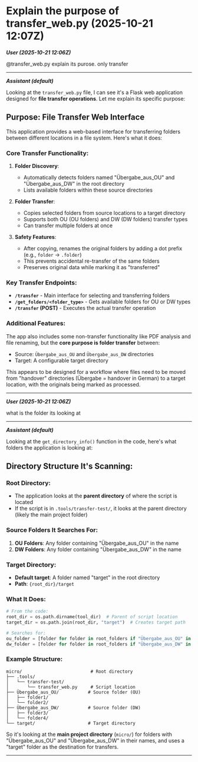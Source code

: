 <!-- Generated by SpecStory -->

<!-- cursor Session 6a8226d4-48c0-4751-8cc7-e05d1163fd2e (2025-10-21 12:07Z) -->

# Explain the purpose of transfer_web.py (2025-10-21 12:07Z)

_**User (2025-10-21 12:06Z)**_

@transfer_web.py explain its purose. only transfer

---

_**Assistant (default)**_

Looking at the `transfer_web.py` file, I can see it's a Flask web application designed for **file transfer operations**. Let me explain its specific purpose:

## Purpose: File Transfer Web Interface

This application provides a web-based interface for transferring folders between different locations in a file system. Here's what it does:

### Core Transfer Functionality:

1. **Folder Discovery**: 
   - Automatically detects folders named "Übergabe_aus_OU" and "Übergabe_aus_DW" in the root directory
   - Lists available folders within these source directories

2. **Folder Transfer**:
   - Copies selected folders from source locations to a target directory
   - Supports both OU (OU folders) and DW (DW folders) transfer types
   - Can transfer multiple folders at once

3. **Safety Features**:
   - After copying, renames the original folders by adding a dot prefix (e.g., `folder` → `.folder`)
   - This prevents accidental re-transfer of the same folders
   - Preserves original data while marking it as "transferred"

### Key Transfer Endpoints:

- **`/transfer`** - Main interface for selecting and transferring folders
- **`/get_folders/<folder_type>`** - Gets available folders for OU or DW types
- **`/transfer` (POST)** - Executes the actual transfer operation

### Additional Features:

The app also includes some non-transfer functionality like PDF analysis and file renaming, but the **core purpose is folder transfer** between:
- Source: `Übergabe_aus_OU` and `Übergabe_aus_DW` directories
- Target: A configurable target directory

This appears to be designed for a workflow where files need to be moved from "handover" directories (Übergabe = handover in German) to a target location, with the originals being marked as processed.

---

_**User (2025-10-21 12:06Z)**_

what is the folder its looking at

---

_**Assistant (default)**_

Looking at the `get_directory_info()` function in the code, here's what folders the application is looking at:

## Directory Structure It's Scanning:

### Root Directory:
- The application looks at the **parent directory** of where the script is located
- If the script is in `.tools/transfer-test/`, it looks at the parent directory (likely the main project folder)

### Source Folders It Searches For:
1. **OU Folders**: Any folder containing "Übergabe_aus_OU" in the name
2. **DW Folders**: Any folder containing "Übergabe_aus_DW" in the name

### Target Directory:
- **Default target**: A folder named "target" in the root directory
- **Path**: `{root_dir}/target`

### What It Does:
```python
# From the code:
root_dir = os.path.dirname(tool_dir)  # Parent of script location
target_dir = os.path.join(root_dir, "target")  # Creates target path

# Searches for:
ou_folder = [folder for folder in root_folders if "Übergabe_aus_OU" in folder]
dw_folder = [folder for folder in root_folders if "Übergabe_aus_DW" in folder]
```

### Example Structure:
```
micro/                          # Root directory
├── .tools/
│   └── transfer-test/
│       └── transfer_web.py     # Script location
├── Übergabe_aus_OU/           # Source folder (OU)
│   ├── folder1/
│   └── folder2/
├── Übergabe_aus_DW/           # Source folder (DW)  
│   ├── folder3/
│   └── folder4/
└── target/                    # Target directory
```

So it's looking at the **main project directory** (`micro/`) for folders with "Übergabe_aus_OU" and "Übergabe_aus_DW" in their names, and uses a "target" folder as the destination for transfers.

---

